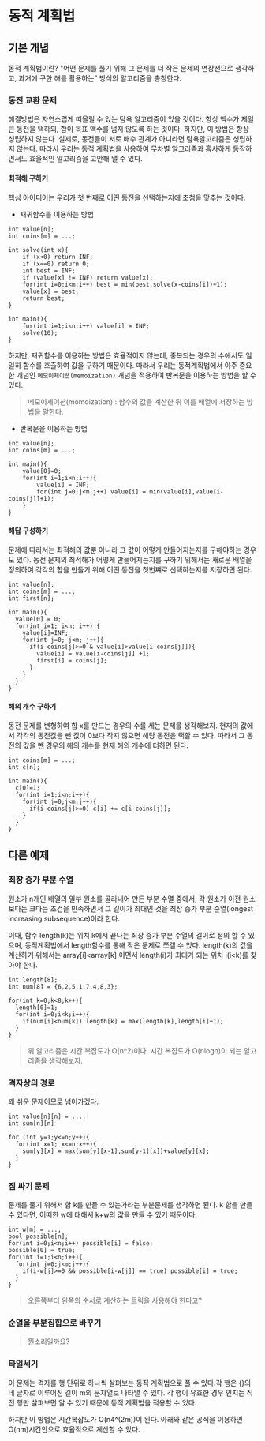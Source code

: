 # 동적 계획법

## 기본 개념

동적 계획법이란? "어떤 문제를 풀기 위해 그 문제를 더 작은 문제의 연장선으로 생각하고, 과거에 구한 해를 활용하는" 방식의 알고리즘을 총칭한다.

### 동전 교환 문제

해결방법은 자연스럽게 떠올릴 수 있는 탐욕 알고리즘이 있을 것이다. 항상 액수가 제일 큰 동전을 택하되, 합이 목표 액수를 넘지 않도록 하는 것이다.
하지만, 이 방법은 항상 성립하지 않는다. 실제로, 동전들이 서로 배수 관계가 아니라면 탐욕알고리즘은 성립하지 않는다. 따라서 우리는 동적 계획법을 사용하여 무차별 알고리즘과 흡사하게 동작하면서도 효율적인 알고리즘을 고안해 낼 수 있다.

#### 최적해 구하기

핵심 아이디어는 우리가 첫 번째로 어떤 동전을 선택하는지에 초첨을 맞추는 것이다.

- 재귀함수를 이용하는 방법
```
int value[n];
int coins[m] = ...;

int solve(int x){
	if (x<0) return INF;
	if (x==0) return 0;
	int best = INF;
	if (value[x] != INF) return value[x];
	for(int i=0;i<m;i++) best = min(best,solve(x-coins[i])+1);
	value[x] = best;
	return best;
}

int main(){
	for(int i=1;i<n;i++) value[i] = INF;
	solve(10);
}
```

하지만, 재귀함수를 이용하는 방법은 효율적이지 않는데, 중복되는 경우의 수에서도 일일히 함수를 호출하여 값을 구하기 때문이다.
따라서 우리는 동적계획법에서 아주 중요한 개념인 `메모이제이션(memoization)` 개념을 적용하여 반복문을 이용하는 방법을 할 수 있다.

>메모이제이션(momoization) : 함수의 값을 계산한 뒤 이를 배열에 저장하는 방법을 말한다.

- 반복문을 이용하는 방법

```
int value[n];
int coins[m] = ...;

int main(){
	value[0]=0;
	for(int i=1;i<n;i++){
		value[i] = INF;
		for(int j=0;j<m;j++) value[i] = min(value[i],value[i-coins[j]]+1);
	}
}
```

#### 해답 구성하기

문제에 따라서는 최적해의 값뿐 아니라 그 값이 어떻게 만들어지는지를 구해야하는 경우도 있다. 동전 문제의 최적해가 어떻게 만들어지는지를 구하기 위해서는 새로운 배열을 정의하여 각각의 합을 만들기 위해 어떤 동전을 첫번쨰로 선택하는지를 저장하면 된다.

```
int value[n];
int coins[m] = ...;
int first[n];

int main(){
  value[0] = 0;
  for(int i=1; i<n; i++) {
    value[i]=INF;
    for(int j=0; j<m; j++){
      if(i-coins[j]>=0 & value[i]>value[i-coins[j]]){
        value[i] = value[i-coins[j]] +1;
        first[i] = coins[j];
      }
    }
  }
}
```

#### 해의 개수 구하기

동전 문제를 변형하여 합 x를 만드는 경우의 수를 세는 문제를 생각해보자. 현재의 값에서 각각의 동전값을 뺀 값이 0보다 작지 않으면 해당 동전을 택할 수 있다. 따라서 그 동전의 값을 뺀 경우의 해의 개수를 현재 해의 개수에 더하면 된다.

```
int coins[m] = ...;
int c[n];

int main(){
  c[0]=1;
  for(int i=1;i<n;i++){
    for(int j=0;j<m;j++){
      if(i-coins[j]>=0) c[i] += c[i-coins[j]];
    }
  }
}
```
## 다른 예제

### 최장 증가 부분 수열

원소가 n개인 배열의 일부 원소를 골라내어 만든 부분 수열 중에서, 각 원소가 이전 원소보다는 크다는 조건을 만족하면서 그 길이가 최대인 것을 최장 증가 부분 순열(longest increasing subsequence)이라 한다.

이때, 함수 length(k)는 위치 k에서 끝나는 최장 증가 부분 수열의 길이로 정의 할 수 있으며, 동적계획법에서 length함수를 통해 작은 문제로 쪼갤 수 있다. length(k)의 값을 계산하기 위해서는 array[i]<array[k] 이면서 length(i)가 최대가 되는 위치 i(i<k)를 찾아야 한다.

```
int length[8];
int num[8] = {6,2,5,1,7,4,8,3};

for(int k=0;k<8;k++){
  length[0]=1;
  for(int i=0;i<k;i++){
    if(num[i]<num[k]) length[k] = max(length[k],length[i]+1);
  }
}
```

>위 알고리즘은 시간 복잡도가 O(n^2)이다. 시간 복잡도가 O(nlogn)이 되는 알고리즘을 생각해보자.

### 격자상의 경로

꽤 쉬운 문제이므로 넘어가겠다.

```
int value[n][n] = ...;
int sum[n][n]

for (int y=1;y<=n;y++){
  for(int x=1; x<=n;x++){
    sum[y][x] = max(sum[y][x-1],sum[y-1][x])+value[y][x];
  }
}
```

### 짐 싸기 문제

문제를 풀기 위해서 합 k를 만들 수 있는가라는 부분문제를 생각하면 된다. k 합을 만들 수 있다면, 어떠한 w에 대해서 k+w의 값을 만들 수 있기 때문이다.

```
int w[m] = ...;
bool possible[n];
for(int i=0;i<n;i++) possible[i] = false;
possible[0] = true;
for(int i=1;i<n;i++){
  for(int j=0;j<m;j++){
    if(i-w[j]>=0 && possible[i-w[j]] == true) possible[i] = true;
  }
}
```
> 오른쪽부터 왼쪽의 순서로 계산하는 트릭을 사용해야 한다고?

### 순열을 부분집합으로 바꾸기

> 뭔소리일까요?

### 타일세기

이 문제는 격자를 행 단위로 하나씩 살펴보는 동적 계획법으로 풀 수 있다.각 행은  {}의 네 글자로 이루어진 길이 m의 문자열로 나타낼 수 있다. 각 행이 유효한 경우 인지는 직전 행만 살펴보면 알 수 있기 때문에 동적 계획법을 적용할 수 있다.

하지만 이 방법은 시간복잡도가 O(n4^(2m))이 된다. 아래와 같은 공식을 이용하면 O(nm)시간안으로 효율적으로 계산할 수 있다.
